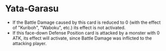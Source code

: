 # Yata-Garasu

*   If the Battle Damage caused by this card is reduced to 0 (with the effect of "Kuriboh", "Waboku", etc.) its effect is not activated.
*   If this face-down Defense Position card is attacked by a monster with 0 ATK, its effect will activate, since Battle Damage was inflicted to the attacking player.
